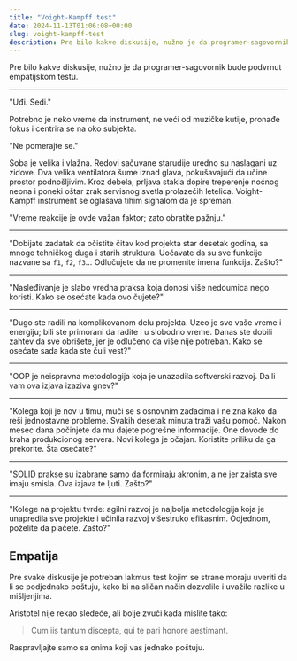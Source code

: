 ```yaml
---
title: "Voight-Kampff test"
date: 2024-11-13T01:06:08+00:00
slug: voight-kampff-test
description: Pre bilo kakve diskusije, nužno je da programer-sagovornik bude podvrnut empatijskom testu.
---
```


Pre bilo kakve diskusije, nužno je da programer-sagovornik bude podvrnut empatijskom testu.

---

"Uđi. Sedi."

Potrebno je neko vreme da instrument, ne veći od muzičke kutije, pronađe fokus i centrira se na oko subjekta.

"Ne pomerajte se."

Soba je velika i vlažna. Redovi sačuvane starudije uredno su naslagani uz zidove. Dva velika ventilatora šume iznad glava, pokušavajući da učine prostor podnošljivim. Kroz debela, prljava stakla dopire treperenje noćnog neona i poneki oštar zrak servisnog svetla prolazećih letelica. Voight-Kampff instrument se oglašava tihim signalom da je spreman.

"Vreme reakcije je ovde važan faktor; zato obratite pažnju."

---

"Dobijate zadatak da očistite čitav kod projekta star desetak godina, sa mnogo tehničkog duga i starih struktura. Uočavate da su sve funkcije nazvane sa `f1`, `f2`, `f3`... Odlučujete da ne promenite imena funkcija. Zašto?"

---

"Nasleđivanje je slabo vredna praksa koja donosi više nedoumica nego koristi. Kako se osećate kada ovo čujete?"

---

"Dugo ste radili na komplikovanom delu projekta. Uzeo je svo vaše vreme i energiju; bili ste primorani da radite i u slobodno vreme. Danas ste dobili zahtev da sve obrišete, jer je odlučeno da više nije potreban. Kako se osećate sada kada ste čuli vest?"

---

"OOP je neispravna metodologija koja je unazadila softverski razvoj. Da li vam ova izjava izaziva gnev?"

---

"Kolega koji je nov u timu, muči se s osnovnim zadacima i ne zna kako da reši jednostavne probleme. Svakih desetak minuta traži vašu pomoć. Nakon mesec dana počinjete da mu dajete pogrešne informacije. One dovode do kraha produkcionog servera. Novi kolega je očajan. Koristite priliku da ga prekorite. Šta osećate?"

---

"SOLID prakse su izabrane samo da formiraju akronim, a ne jer zaista sve imaju smisla. Ova izjava te ljuti. Zašto?"

---

"Kolege na projektu tvrde: agilni razvoj je najbolja metodologija koja je unapredila sve projekte i učinila razvoj višestruko efikasnim. Odjednom, poželite da plačete. Zašto?"

## Empatija

Pre svake diskusije je potreban lakmus test kojim se strane moraju uveriti da li se podjednako poštuju, kako bi na sličan način dozvolile i uvažile razlike u mišljenjima.

Aristotel nije rekao sledeće, ali bolje zvuči kada mislite tako:

> Cum iis tantum discepta, qui te pari honore aestimant.

Raspravljajte samo sa onima koji vas jednako poštuju.
